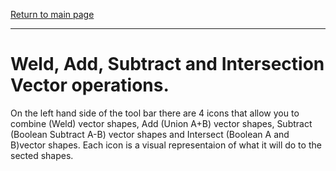 [Return to main page](README.md)

----

# Weld, Add, Subtract and Intersection Vector operations.


On the left hand side of the tool bar there are 4 icons that allow you to combine (Weld) vector shapes, Add (Union A+B) vector shapes, Subtract (Boolean Subtract A-B) vector shapes and Intersect (Boolean A and B)vector shapes. Each icon is a visual representaion of what it will do to the sected shapes.
